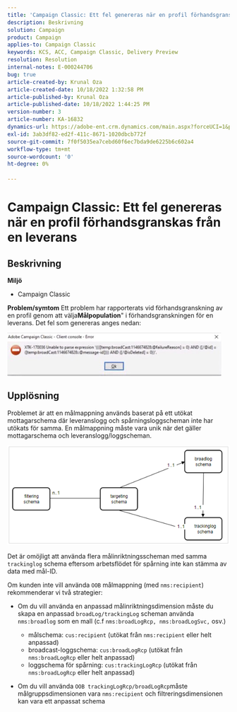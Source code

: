 ```yaml
---
title: 'Campaign Classic: Ett fel genereras när en profil förhandsgranskas från en leverans'
description: Beskrivning
solution: Campaign
product: Campaign
applies-to: Campaign Classic
keywords: KCS, ACC, Campaign Classic, Delivery Preview
resolution: Resolution
internal-notes: E-000244706
bug: true
article-created-by: Krunal Oza
article-created-date: 10/18/2022 1:32:58 PM
article-published-by: Krunal Oza
article-published-date: 10/18/2022 1:44:25 PM
version-number: 3
article-number: KA-16832
dynamics-url: https://adobe-ent.crm.dynamics.com/main.aspx?forceUCI=1&pagetype=entityrecord&etn=knowledgearticle&id=87df405c-e94e-ed11-bba2-00224808679b
exl-id: 3ab3df82-ed2f-411c-8671-1020dbcb772f
source-git-commit: 7f0f5035ea7cebd60f6ec7bda9de6225b6c602a4
workflow-type: tm+mt
source-wordcount: '0'
ht-degree: 0%

---
```


# Campaign Classic: Ett fel genereras när en profil förhandsgranskas från en leverans

## Beskrivning

<b>Miljö</b>
- Campaign Classic



<b>Problem/symtom</b>
Ett problem har rapporterats vid förhandsgranskning av en profil genom att välja<b>Målpopulation</b>&quot; i förhandsgranskningen för en leverans. Det fel som genereras anges nedan:

![](assets/___88df405c-e94e-ed11-bba2-00224808679b___.jpeg)




## Upplösning


Problemet är att en målmappning används baserat på ett utökat mottagarschema där leveranslogg och spårningsloggscheman inte har utökats för samma. En målmappning måste vara unik när det gäller mottagarschema och leveranslogg/loggscheman.

![](assets/3ec555a6-30d1-ec11-a7b5-0022480a8d10.png)

Det är omöjligt att använda flera målinriktningsscheman med samma `trackinglog` schema eftersom arbetsflödet för spårning inte kan stämma av data med mål-ID.

Om kunden inte vill använda `OOB` målmappning (med `nms:recipient`) rekommenderar vi två strategier:

- Om du vill använda en anpassad målinriktningsdimension måste du skapa en anpassad `broadLog/trackingLog` scheman använda `nms:broadlog` som en mall (c.f `nms:broadLogRcp, nms:broadLogSvc,` osv.)

   - målschema: `cus:recipient` (utökat från `nms:recipient` eller helt anpassad)
   - broadcast-loggschema: `cus:broadLogRcp` (utökat från `nms:broadLogRcp` eller helt anpassad)
   - loggschema för spårning: `cus:trackingLogRcp` (utökat från `nms:broadLogRcp` eller helt anpassad)
- Om du vill använda `OOB trackingLogRcp/broadLogRcp`måste målgruppsdimensionen vara `nms:recipient` och filtreringsdimensionen kan vara ett anpassat schema
